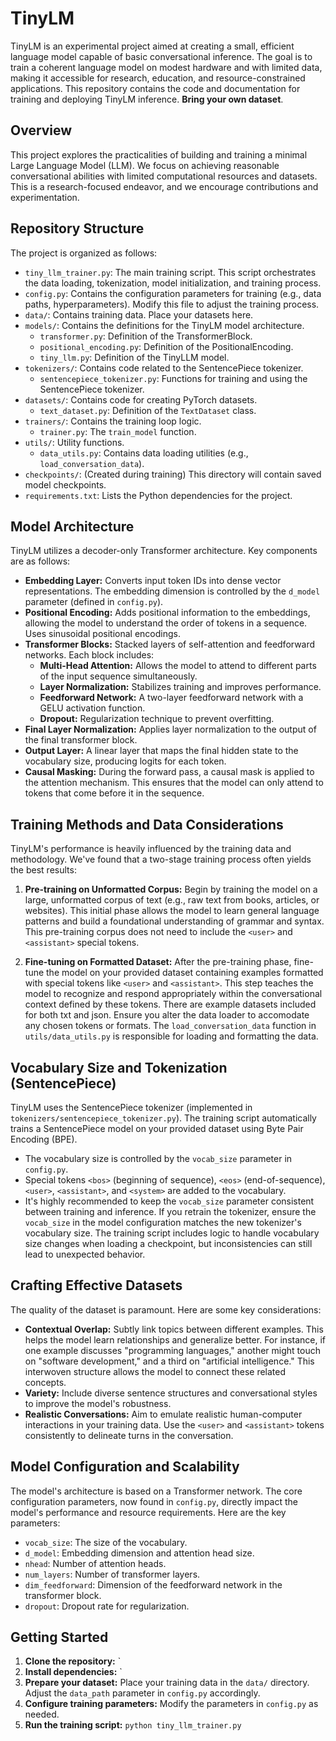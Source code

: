 # TinyLM

TinyLM is an experimental project aimed at creating a small, efficient language model capable of basic conversational inference. The goal is to train a coherent language model on modest hardware and with limited data, making it accessible for research, education, and resource-constrained applications. This repository contains the code and documentation for training and deploying TinyLM inference. **Bring your own dataset**.

## Overview

This project explores the practicalities of building and training a minimal Large Language Model (LLM). We focus on achieving reasonable conversational abilities with limited computational resources and datasets. This is a research-focused endeavor, and we encourage contributions and experimentation.

## Repository Structure

The project is organized as follows:

*   `tiny_llm_trainer.py`: The main training script.  This script orchestrates the data loading, tokenization, model initialization, and training process.
*   `config.py`: Contains the configuration parameters for training (e.g., data paths, hyperparameters).  Modify this file to adjust the training process.
*   `data/`: Contains training data. Place your datasets here.
*   `models/`: Contains the definitions for the TinyLM model architecture.
    *   `transformer.py`: Definition of the TransformerBlock.
    *   `positional_encoding.py`: Definition of the PositionalEncoding.
    *   `tiny_llm.py`:  Definition of the TinyLLM model.
*   `tokenizers/`: Contains code related to the SentencePiece tokenizer.
    *   `sentencepiece_tokenizer.py`:  Functions for training and using the SentencePiece tokenizer.
*   `datasets/`: Contains code for creating PyTorch datasets.
    *   `text_dataset.py`:  Definition of the `TextDataset` class.
*   `trainers/`: Contains the training loop logic.
    *   `trainer.py`:  The `train_model` function.
*   `utils/`:  Utility functions.
    *   `data_utils.py`: Contains data loading utilities (e.g., `load_conversation_data`).
*   `checkpoints/`: (Created during training) This directory will contain saved model checkpoints.
*   `requirements.txt`: Lists the Python dependencies for the project.

## Model Architecture

TinyLM utilizes a decoder-only Transformer architecture. Key components are as follows:

*   **Embedding Layer:** Converts input token IDs into dense vector representations. The embedding dimension is controlled by the `d_model` parameter (defined in `config.py`).
*   **Positional Encoding:** Adds positional information to the embeddings, allowing the model to understand the order of tokens in a sequence. Uses sinusoidal positional encodings.
*   **Transformer Blocks:** Stacked layers of self-attention and feedforward networks. Each block includes:
    *   **Multi-Head Attention:** Allows the model to attend to different parts of the input sequence simultaneously.
    *   **Layer Normalization:** Stabilizes training and improves performance.
    *   **Feedforward Network:** A two-layer feedforward network with a GELU activation function.
    *   **Dropout:** Regularization technique to prevent overfitting.
*   **Final Layer Normalization:** Applies layer normalization to the output of the final transformer block.
*   **Output Layer:** A linear layer that maps the final hidden state to the vocabulary size, producing logits for each token.
*   **Causal Masking:** During the forward pass, a causal mask is applied to the attention mechanism. This ensures that the model can only attend to tokens that come before it in the sequence.

## Training Methods and Data Considerations

TinyLM's performance is heavily influenced by the training data and methodology. We've found that a two-stage training process often yields the best results:

1.  **Pre-training on Unformatted Corpus:** Begin by training the model on a large, unformatted corpus of text (e.g., raw text from books, articles, or websites). This initial phase allows the model to learn general language patterns and build a foundational understanding of grammar and syntax. This pre-training corpus does not need to include the `<user>` and `<assistant>` special tokens.

2.  **Fine-tuning on Formatted Dataset:** After the pre-training phase, fine-tune the model on your provided dataset containing examples formatted with special tokens like `<user>` and `<assistant>`. This step teaches the model to recognize and respond appropriately within the conversational context defined by these tokens. There are example datasets included for both txt and json. Ensure you alter the data loader to accomodate any chosen tokens or formats.  The `load_conversation_data` function in `utils/data_utils.py` is responsible for loading and formatting the data.

## Vocabulary Size and Tokenization (SentencePiece)

TinyLM uses the SentencePiece tokenizer (implemented in `tokenizers/sentencepiece_tokenizer.py`). The training script automatically trains a SentencePiece model on your provided dataset using Byte Pair Encoding (BPE).

*   The vocabulary size is controlled by the `vocab_size` parameter in `config.py`.
*   Special tokens `<bos>` (beginning of sequence), `<eos>` (end-of-sequence), `<user>`, `<assistant>`, and `<system>` are added to the vocabulary.
*   It's highly recommended to keep the `vocab_size` parameter consistent between training and inference. If you retrain the tokenizer, ensure the `vocab_size` in the model configuration matches the new tokenizer's vocabulary size. The training script includes logic to handle vocabulary size changes when loading a checkpoint, but inconsistencies can still lead to unexpected behavior.

## Crafting Effective Datasets

The quality of the dataset is paramount. Here are some key considerations:

*   **Contextual Overlap:** Subtly link topics between different examples. This helps the model learn relationships and generalize better. For instance, if one example discusses "programming languages," another might touch on "software development," and a third on "artificial intelligence." This interwoven structure allows the model to connect these related concepts.
*   **Variety:** Include diverse sentence structures and conversational styles to improve the model's robustness.
*   **Realistic Conversations:** Aim to emulate realistic human-computer interactions in your training data. Use the `<user>` and `<assistant>` tokens consistently to delineate turns in the conversation.

## Model Configuration and Scalability

The model's architecture is based on a Transformer network. The core configuration parameters, now found in `config.py`, directly impact the model's performance and resource requirements. Here are the key parameters:

*   `vocab_size`: The size of the vocabulary.
*   `d_model`: Embedding dimension and attention head size.
*   `nhead`: Number of attention heads.
*   `num_layers`: Number of transformer layers.
*   `dim_feedforward`: Dimension of the feedforward network in the transformer block.
*   `dropout`: Dropout rate for regularization.

## **Getting Started**

1.  **Clone the repository:** `
2.  **Install dependencies:** `
3.  **Prepare your dataset:** Place your training data in the `data/` directory.  Adjust the `data_path` parameter in `config.py` accordingly.
4.  **Configure training parameters:** Modify the parameters in `config.py` as needed.
5.  **Run the training script:** `python tiny_llm_trainer.py`

